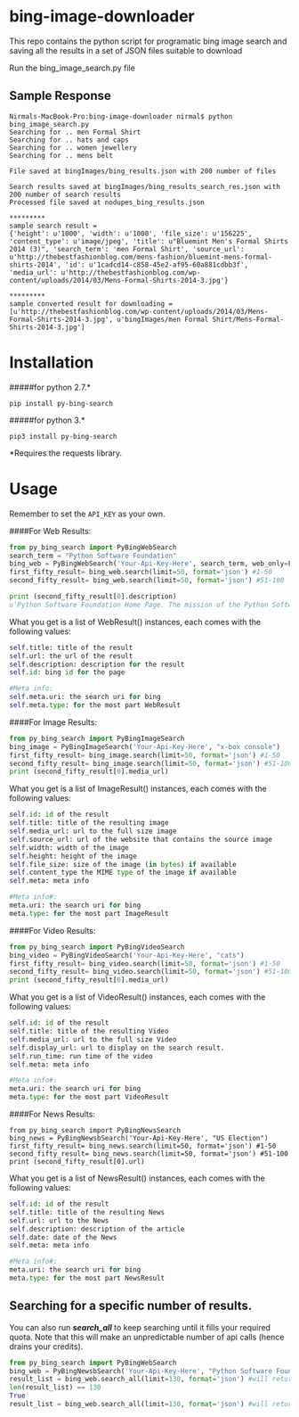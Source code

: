# bing-image-downloader
This repo contains the python script for programatic bing image search and saving all the results in a set of JSON files suitable to download

Run the bing_image_search.py file

## Sample Response 
```
Nirmals-MacBook-Pro:bing-image-downloader nirmal$ python bing_image_search.py
Searching for .. men Formal Shirt
Searching for .. hats and caps
Searching for .. women jewellery
Searching for .. mens belt

File saved at bingImages/bing_results.json with 200 number of files

Search results saved at bingImages/bing_results_search_res.json with 200 number of search results
Processed file saved at nodupes_bing_results.json

*********
sample search result =
{'height': u'1000', 'width': u'1000', 'file_size': u'156225', 'content_type': u'image/jpeg', 'title': u"Bluemint Men's Formal Shirts 2014 (3)", 'search_term': 'men Formal Shirt', 'source_url': u'http://thebestfashionblog.com/mens-fashion/bluemint-mens-formal-shirts-2014', 'id': u'1cadcd14-c858-45e2-af95-60a881cdbb3f', 'media_url': u'http://thebestfashionblog.com/wp-content/uploads/2014/03/Mens-Formal-Shirts-2014-3.jpg'}

*********
sample converted result for downloading =
[u'http://thebestfashionblog.com/wp-content/uploads/2014/03/Mens-Formal-Shirts-2014-3.jpg', u'bingImages/men Formal Shirt/Mens-Formal-Shirts-2014-3.jpg']

```

Installation
=====
#####for python 2.7.* 

```pip install py-bing-search```

#####for python 3.*

```pip3 install py-bing-search```

*Requires the requests library.

Usage
=====

Remember to set the `API_KEY` as your own.

####For Web Results:

```py
from py_bing_search import PyBingWebSearch
search_term = "Python Software Foundation"
bing_web = PyBingWebSearch('Your-Api-Key-Here', search_term, web_only=False) # web_only is optional, but should be true to use your web only quota instead of your all purpose quota
first_fifty_result= bing_web.search(limit=50, format='json') #1-50
second_fifty_result= bing_web.search(limit=50, format='json') #51-100

print (second_fifty_result[0].description)
u'Python Software Foundation Home Page. The mission of the Python Software Foundation is to promote, protect, and advance the Python programming language, and to ...'

```

What you get is a list of WebResult() instances, each comes with the following values:

```py
self.title: title of the result
self.url: the url of the result
self.description: description for the result
self.id: bing id for the page

#Meta info:
self.meta.uri: the search uri for bing
self.meta.type: for the most part WebResult
```

####For Image Results:

```py
from py_bing_search import PyBingImageSearch
bing_image = PyBingImageSearch('Your-Api-Key-Here', "x-box console")
first_fifty_result= bing_image.search(limit=50, format='json') #1-50
second_fifty_result= bing_image.search(limit=50, format='json') #51-100
print (second_fifty_result[0].media_url)
```

What you get is a list of ImageResult() instances, each comes with the following values:

```py
self.id: id of the result
self.title: title of the resulting image
self.media_url: url to the full size image
self.source_url: url of the website that contains the source image
self.width: width of the image
self.height: height of the image
self.file_size: size of the image (in bytes) if available
self.content_type the MIME type of the image if available
self.meta: meta info

#Meta info#:
meta.uri: the search uri for bing
meta.type: for the most part ImageResult
```

####For Video Results:

```py
from py_bing_search import PyBingVideoSearch
bing_video = PyBingVideoSearch('Your-Api-Key-Here', "cats")
first_fifty_result= bing_video.search(limit=50, format='json') #1-50
second_fifty_result= bing_video.search(limit=50, format='json') #51-100
print (second_fifty_result[0].media_url)
```

What you get is a list of VideoResult() instances, each comes with the following values:

```py
self.id: id of the result
self.title: title of the resulting Video
self.media_url: url to the full size Video
self.display_url: url to display on the search result.
self.run_time: run time of the video
self.meta: meta info

#Meta info#:
meta.uri: the search uri for bing
meta.type: for the most part VideoResult
```

####For News Results:

```
from py_bing_search import PyBingNewsSearch
bing_news = PyBingNewsbSearch('Your-Api-Key-Here', "US Election")
first_fifty_result= bing_news.search(limit=50, format='json') #1-50
second_fifty_result= bing_news.search(limit=50, format='json') #51-100
print (second_fifty_result[0].url)
```

What you get is a list of NewsResult() instances, each comes with the following values:

```py
self.id: id of the result
self.title: title of the resulting News
self.url: url to the News
self.description: description of the article
self.date: date of the News
self.meta: meta info

#Meta info#:
meta.uri: the search uri for bing
meta.type: for the most part NewsResult
```

## Searching for a specific number of results.

You can also run __*search_all*__ to keep searching until it fills your required quota. Note that this will make an unpredictable number of api calls (hence drains your credits).

```py
from py_bing_search import PyBingWebSearch
bing_web = PyBingNewsbSearch('Your-Api-Key-Here', "Python Software Foundation")
result_list = bing_web.search_all(limit=130, format='json') #will return result 1 to 130
len(result_list) == 130
True
result_list = bing_web.search_all(limit=130, format='json') #will return result 131 to 260
```